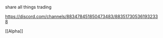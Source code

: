 share all things trading

https://discord.com/channels/883478451850473483/883517305361932338

[[Alpha]]